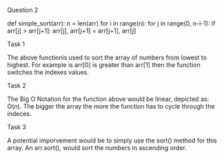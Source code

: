 Question 2

def simple_sort(arr):
    n = len(arr)
    for i in range(n):
        for j in range(0, n-i-1):
            if arr[j] > arr[j+1]:
                arr[j], arr[j+1] = arr[j+1], arr[j]

Task 1

The above functionis used to sort the array of numbers from lowest to highest. For example is arr[0] is greater than arr[1] then the function switches the indexes values.

Task 2

The Big O Notation for the function above would be linear, depicted as: O(n). The bigger the array the more the function has to cycle through the indeces.

Task 3

A potential imporvement would be to simply use the sort() method for this array. An arr.sort(), would sort the numbers in ascending order. 

